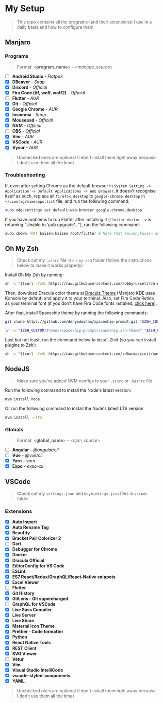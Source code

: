 # My Setup

> This repo contains all the programs (and their extensions) I use in a daily basis and how to configure them.

## Manjaro

### Programs

<!-- > Check out my `setup.sh` file in `manjaro` folter to install the programs listed below -->

> Format: <**program_name**> - <*manjaro_source*>

- [ ] **Android Studio** - *Flatpak*
- [x] **DBeaver** - *Snap*
- [x] **Discord** - *Official*
- [x] **Fira Code (tff, woff, woff2)** - *Official*
- [ ] **Flutter** - *AUR*
- [x] **Git** - *Official*
- [x] **Google Chrome** - *AUR*
- [x] **Insomnia** - *Snap*
- [x] **Mousepad** - *Official*
- [x] **NVM** - *Official*
- [ ] **OBS** - *Official*
- [x] **Vim** - *AUR*
- [x] **VSCode** - *AUR*
- [x] **Vysor** - *AUR*

> Unchecked ones are optional (I don't install them right away because I don't use them all the time)

### Troubleshooting

If, even after setting Chrome as the default browser in `System Setting -> Application -> Default Applications -> Web Browser`, it doesn't recognise itself as such, replace all `firefox.desktop` to `google-chrome.desktop` in `~/.config/mimeapps.list` file, and run the following command:

```bash
sudo xdg-settings set default-web-browser google-chrome.desktop
```

If you have problems to run Flutter after installing it (`flutter doctor -v` is returning "Unable to 'pub upgrade'..."), run the following command:

``` bash
sudo chown -hRf kaisen:kaisen /opt/flutter # Note that kaisen:kaisen and /opt/flutter are specific to my environment
```

## Oh My Zsh

> Check out my `.zshrc` file in `oh-my-zsh` folder (follow the instructions below to make it works properly)

Install Oh My Zsh by running:

```bash
sh -c "$(curl -fsSL https://raw.githubusercontent.com/robbyrussell/oh-my-zsh/master/tools/install.sh)"
```

Then, download Dracula color theme at [Dracula Theme](https://draculatheme.com) (Manjaro KDE uses Konsole by defaut) and apply it to your terminal. Also, set Fira Code Retina as your terminal font (if you don't have Fira Code fonts installed, [click here](https://github.com/tonsky/FiraCode/releases)).

After that, install Spaceship theme by running the following commands:

```bash
git clone https://github.com/denysdovhan/spaceship-prompt.git "$ZSH_CUSTOM/themes/spaceship-prompt"

ln -s "$ZSH_CUSTOM/themes/spaceship-prompt/spaceship.zsh-theme" "$ZSH_CUSTOM/themes/spaceship.zsh-theme"
```

Last but not least, run the command below to install ZInit (so you can install plugins to Zsh):

```bash
sh -c "$(curl -fsSL https://raw.githubusercontent.com/zdharma/zinit/master/doc/install.sh)"
```

## NodeJS

> Make sure you've added NVM configs to your `.zshrc` or `.bashrc` file

Run the following command to install the Node's latest version:

```bash
nvm install node
```

Or run the following command to install the Node's latest LTS version:

```bash
nvm install --lts
```

### Globals

> Format: <**global_name**> - <*npm_source*>

- [ ] **Angular** - *@angular/cli*
- [ ] **Vue** - *@vue/cli*
- [x] **Yarn** - *yarn*
- [x] **Expo** - *expo-cli*

## VSCode

> Check out my `settings.json` and `keybindings.json` files in `vscode` folder

### Extensions

- [x] **Auto Import**
- [x] **Auto Rename Tag**
- [x] **Beaufity**
- [x] **Bracket Pair Colorizer 2**
- [ ] **Dart**
- [x] **Debugger for Chrome**
- [x] **Docker**
- [x] **Dracula Official**
- [x] **EditorConfig for VS Code**
- [x] **ESLint**
- [x] **ES7 React/Redux/GraphQL/React-Native snippets**
- [x] **Excel Viewer**
- [ ] **Flutter**
- [x] **Git History**
- [x] **GitLens - Git supercharged**
- [ ] **GraphQL for VSCode**
- [x] **Live Sass Compiler**
- [x] **Live Server**
- [x] **Live Share**
- [x] **Material Icon Theme**
- [x] **Prettier - Code formatter**
- [x] **Python**
- [x] **React Native Tools**
- [x] **REST Client**
- [x] **SVG Viewer**
- [ ] **Vetur**
- [x] **Vim**
- [x] **Visual Studio IntelliCode**
- [x] **vscode-styled-components**
- [x] **YAML**

> Unchecked ones are optional (I don't install them right away because I don't use them all the time)
